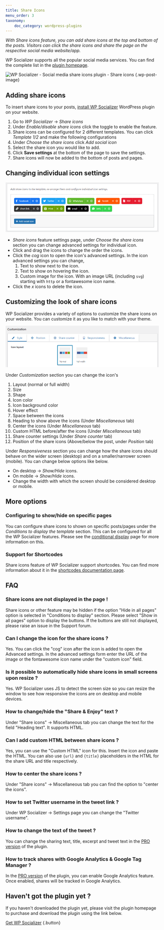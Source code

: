 ```yaml
---
title: Share Icons
menu_order: 3
taxonomy:
    doc_category: wordpress-plugins
---
```


_With Share icons feature, you can add share icons at the top and bottom of the posts. Visitors can click the share icons and share the page on the respective social media website/app._

WP Socializer supports all the popular social media services. You can find the complete list in the [plugin homepage](/wordpress-plugins/wp-socializer/).

![WP Socializer - Social media share icons plugin - Share icons](https://ps.w.org/wp-socializer/assets/screenshot-2.png?rev=2343242) {.wp-post-image}

## Adding share icons

To insert share icons to your posts, [install WP Socializer](./installation.md) WordPress plugin on your website.

1. Go to _WP Socializer_ → _Share icons_
2. Under _Enable/disable share icons_ click the toggle to enable the feature.
3. Share icons can be configured for 2 different templates. You can click _Template 1/2_ and make the following configurations
4. Under _Choose the share icons_ click _Add social icon_
5. Select the share icon you would like to add.
6. Click __Save settings__ at the bottom of the page to save the settings.
7. Share icons will now be added to the bottom of posts and pages.

## Changing individual icon settings

![Adding share icons using WP Socializer](/_images/wpsr-doc-share-icons-choose.png)

- _Share icons_ feature settings page, under _Choose the share icons_ section you can change advanced settings for individual icon.
- Click and drag the icons to change the order the icons.
- Click the _cog_ icon to open the icon's advanced settings. In the icon advanced settings you can change,
    1. Text to show next to the icon.
    2. Text to show on hovering the icon.
    3. Custom image for the icon. With an image URL (including `svg`) starting with `http` or a fontawesome icon name.
- Click the _x_ icons to delete the icon.

## Customizing the look of share icons

WP Socializer provides a variety of options to customize the share icons on your website. You can customize it as you like to match with your theme.

![Customizing share icons in WP Socializer](/_images/wpsr-doc-share-icons-customization.png)

Under _Customization_ section you can change the icon's
1. Layout (normal or full width)
2. Size
3. Shape
4. Icon color
5. Icon background color
6. Hover effect
7. Space between the icons
8. Heading to show above the icons (Under _Miscellaneous_ tab)
9. Center the icons (Under _Miscellaneous_ tab)
10. Custom HTML before/after the icons (Under _Miscellaneous_ tab)
11. Share counter settings (Under _Share counter_ tab)
12. Position of the share icons (Above/below the post, under _Position_ tab)

Under _Responsiveness_ section you can change how the share icons should behave on the wider screen (desktop) and on a smaller/narrower screen (mobile). You can change below options like below.
- On desktop → _Show/Hide_ icons.
- On mobile → _Show/Hide_ icons.
- Change the width with which the screen should be considered desktop or mobile.

## More options

### Configuring to show/hide on specific pages

You can configure share icons to shown on specific posts/pages under the _Conditions to display the template_ section. This can be configured for all the WP Socializer features. Please see the [conditional display](./location-rules.md) page for more information on this.

### Support for Shortcodes

Share icons feature of WP Socializer support shortcodes. You can find more information about it in the [shortcodes documentation page](./shortcodes.md).

## FAQ

<div class="accordion" markdown="1">

### Share icons are not displayed in the page !

Share icons or other feature may be hidden if the option "Hide in all pages" option is selected in "Conditions to display" section. Please select "Show in all pages" option to display the buttons. If the buttons are still not displayed, please raise an issue in the Support forum.

### Can I change the icon for the share icons ?

Yes. You can click the "cog" icon after the icon is added to open the Advanced settings. In the advanced settings form enter the URL of the image or the fontawesome icon name under the "custom icon" field.

### Is it possible to automatically hide share icons in small screens upon resize ?

Yes. WP Socializer uses JS to detect the screen size so you can resize the window to see how responsive the icons are on desktop and mobile devices.

### How to change/hide the "Share & Enjoy" text ?

Under "Share icons" -> Miscellaneous tab you can change the text for the field "Heading text". It supports HTML.

### Can I add custom HTML between share icons ?

Yes, you can use the "Custom HTML" icon for this. Insert the icon and paste the HTML. You can also use `{url}` and `{title}` placeholders in the HTML for the share URL and title respectively.

### How to center the share icons ?

Under "Share icons" -> Miscellaneous tab you can find the option to "center the icons".

### How to set Twitter username in the tweet link ?

Under WP Socializer -> Settings page you can change the "Twitter username".

### How to change the text of the tweet ?

You can change the sharing text, title, excerpt and tweet text in the [PRO version](/wordpress-plugins/wp-socializer/) of the plugin.

### How to track shares with Google Analytics & Google Tag Manager ?

In the [PRO version](/wordpress-plugins/wp-socializer/) of the plugin, you can enable Google Analytics feature. Once enabled, shares will be tracked in Google Analytics.

</div>

## Haven't got the plugin yet ?

If you haven't downloaded the plugin yet, please visit the plugin homepage to purchase and download the plugin using the link below.

[Get WP Socializer](/wordpress-plugins/wp-socializer/) {.button}